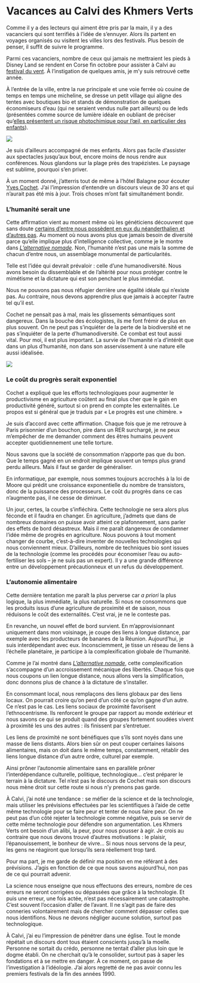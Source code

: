 # Vacances au Calvi des Khmers Verts

Comme il y a des lecteurs qui aiment être pris par la main, il y a des vacanciers qui sont terrifiés à l’idée de s’ennuyer. Alors ils partent en voyages organisés ou visitent les villes lors des festivals. Plus besoin de penser, il suffit de suivre le programme.<span id="more-20078"></span>

Parmi ces vacanciers, nombre de ceux qui jamais ne mettraient les pieds à Disney Land se rendent en Corse fin octobre pour assister à Calvi au [festival du vent](http://www.lefestivalduvent.com/). À l’instigation de quelques amis, je m’y suis retrouvé cette année.

À l’entrée de la ville, entre la rue principale et une voie ferrée où couine de temps en temps une micheline, se dresse un petit village qui aligne des tentes avec boutiques bio et stands de démonstration de quelques économiseurs d’eau (qui ne seraient vendus nulle part ailleurs) ou de leds (présentées comme source de lumière idéale en oubliant de préciser qu’[elles présentent un risque photochimique pour l’œil, en particulier des enfants](http://www.zemedical.com/actualites/led-risques-bio/%28theme%29/3546)).

![](https://tcrouzet.com/images_tc/2010/11/calvi2.jpg)

Je suis d’ailleurs accompagné de mes enfants. Alors pas facile d’assister aux spectacles jusqu’aux bout, encore moins de nous rendre aux conférences. Nous glandons sur la plage près des trapézistes. Le paysage est sublime, pourquoi s’en priver.

À un moment donné, j’atterris tout de même à l’hôtel Balagne pour écouter [Yves Cochet](http://www.yvescochet.net/wordpress/). J’ai l’impression d’entendre un discours vieux de 30 ans et qui n’aurait pas été mis à jour. Trois choses m’ont fait simultanément bondir.

### L’humanité serait une

Cette affirmation vient au moment même où les généticiens découvrent que sans doute [certains d’entre nous possèdent en eux du néanderthalien et d’autres pas](http://sciences.blogs.liberation.fr/home/2010/05/ladn-de-n%C3%A9andertal-r%C3%A9v%C3%A8le-ses-liens-avec-sapiens.html). Au moment où nous avons plus que jamais besoin de diversité parce qu’elle implique plus d’intelligence collective, comme je le montre dans [*L’alternative nomade*](https://tcrouzet.com/alternative-nomade/). Non, l’humanité n’est pas une mais la somme de chacun d’entre nous, un assemblage monumental de particularités.

Telle est l’idée qui devrait prévaloir : celle d’une humanodiversité. Nous avons besoin du dissemblable et de l’altérité pour nous protéger contre le mimétisme et la dictature qui est son penchant le plus immédiat.

Nous ne pouvons pas nous réfugier derrière une égalité idéale qui n’existe pas. Au contraire, nous devons apprendre plus que jamais à accepter l’autre tel qu’il est.

Cochet ne pensait pas à mal, mais les glissements sémantiques sont dangereux. Dans la bouche des écologistes, ils me font frémir de plus en plus souvent. On ne peut pas s’inquiéter de la perte de la biodiversité et ne pas s’inquiéter de la perte d’humanodiversité. Ce combat est tout aussi vital. Pour moi, il est plus important. La survie de l’humanité n’a d’intérêt que dans un plus d’humanité, non dans son asservissement à une nature elle aussi idéalisée.

![](https://tcrouzet.com/images_tc/2010/11/calvi1.jpg)

### Le coût du progrès serait exponentiel

Cochet a expliqué que les efforts technologiques pour augmenter le productivisme en agriculture coûtent au final plus cher que le gain en productivité généré, surtout si on prend en compte les externalités. Le propos est si général que je traduis par « Le progrès est une chimère. »

Je suis d’accord avec cette affirmation. Chaque fois que je me retrouve à Paris prisonnier d’un bouchon, pire dans un RER surchargé, je ne peux m’empêcher de me demander comment des êtres humains peuvent accepter quotidiennement une telle torture.

Nous savons que la société de consommation n’apporte pas que du bon. Que le temps gagné en un endroit implique souvent un temps plus grand perdu ailleurs. Mais il faut se garder de généraliser.

En informatique, par exemple, nous sommes toujours accrochés à la loi de Moore qui prédit une croissance exponentielle du nombre de transistors, donc de la puissance des processeurs. Le coût du progrès dans ce cas n’augmente pas, il ne cesse de diminuer.

Un jour, certes, la courbe s’infléchira. Cette technologie ne sera alors plus féconde et il faudra en changer. En agriculture, j’admets que dans de nombreux domaines on puisse avoir atteint ce plafonnement, sans parler des effets de bord désastreux. Mais il me paraît dangereux de condamner l’idée même de progrès en agriculture. Nous pouvons à tout moment changer de courbe, c’est-à-dire inventer de nouvelles technologies qui nous conviennent mieux. D’ailleurs, nombre de techniques bio sont issues de la technologie (comme les procédés pour économiser l’eau ou auto-fertiliser les sols – je ne suis pas un expert). Il y a une grande différence entre un développement précautionneux et un refus du développement.

### L’autonomie alimentaire

Cette dernière tentation me paraît la plus perverse car *a priori* la plus logique, la plus immédiate, la plus naturelle. Si nous ne consommons que les produits issus d’une agriculture de proximité et de saison, nous réduisons le coût des externalités. C’est vrai, je ne le conteste pas.

En revanche, un nouvel effet de bord survient. En m’approvisionnant uniquement dans mon voisinage, je coupe des liens à longue distance, par exemple avec les producteurs de bananes de la Réunion. Aujourd’hui, je suis interdépendant avec eux. Inconsciemment, je tisse un réseau de liens à l’échelle planétaire, je participe à la complexification globale de l’humanité.

Comme je l’ai montré dans [*L’alternative nomade*](https://tcrouzet.com/alternative-nomade/), cette complexification s’accompagne d’un accroissement mécanique des libertés. Chaque fois que nous coupons un lien longue distance, nous allons vers la simplification, donc donnons plus de chance à la dictature de s’installer.

En consommant local, nous remplaçons des liens globaux par des liens locaux. On pourrait croire qu’on perd d’un côté ce qu’on gagne d’un autre. Ce n’est pas le cas. Les liens sociaux de proximité favorisent l’ethnocentrisme. Ils renforcent le groupe par rapport au monde extérieur et nous savons ce qui se produit quand des groupes fortement soudées vivent à proximité les uns des autres : ils finissent par s’entretuer.

Les liens de proximité ne sont bénéfiques que s’ils sont noyés dans une masse de liens distants. Alors bien sûr on peut couper certaines liaisons alimentaires, mais on doit dans le même temps, constamment, rétablir des liens longue distance d’un autre ordre, culturel par exemple.

Ainsi prôner l’autonomie alimentaire sans en parallèle prôner l’interdépendance culturelle, politique, technologique… c’est préparer le terrain à la dictature. Tel n’est pas le discours de Cochet mais son discours nous mène droit sur cette route si nous n’y prenons pas garde.

À Calvi, j’ai noté une tendance : se méfier de la science et de la technologie, mais utiliser les prévisions effectuées par les scientifiques à l’aide de cette même technologie pour se faire peur et tenter de nous faire peur. On ne peut pas d’un côté rejeter la technologie comme négative, puis se servir de cette même technologie pour défendre son argumentation. Les Khmers Verts ont besoin d’un alibi, la peur, pour nous pousser à agir. Je crois au contraire que nous devons trouvé d’autres motivations : le plaisir, l’épanouissement, le bonheur de vivre… Si nous nous servons de la peur, les gens ne réagiront que lorsqu’ils sera réellement trop tard.

Pour ma part, je me garde de définir ma position en me référant à des prévisions. J’agis en fonction de ce que nous savons aujourd’hui, non pas de ce qui pourrait advenir.

La science nous enseigne que nous effectuons des erreurs, nombre de ces erreurs ne seront corrigées ou dépassées que grâce à la technologie. Et puis une erreur, une fois actée, n’est pas nécessairement une catastrophe. C’est souvent l’occasion d’aller de l’avant. Il ne s’agit pas de faire des conneries volontairement mais de chercher comment dépasser celles que nous identifions. Nous ne devons négliger aucune solution, surtout pas technologique.

À Calvi, j’ai eu l’impression de pénétrer dans une église. Tout le monde répétait un discours dont tous étaient conscients jusqu’à la moelle. Personne ne sortait du crédo, personne ne tentait d’aller plus loin que le dogme établi. On ne cherchait qu’à le consolider, surtout pas à saper les fondations et à se mettre en danger. À ce moment, on passe de l’investigation à l’idéologie. J’ai alors regretté de ne pas avoir connu les premiers festivals de la fin des années 1990.